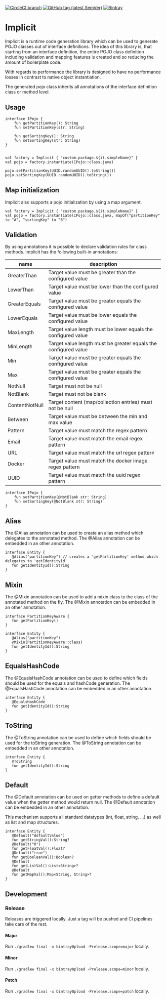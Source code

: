 [![CircleCI branch](https://img.shields.io/circleci/project/github/leftshiftone/implicit/master.svg?style=flat-square)](https://circleci.com/gh/leftshiftone/implicit)
[![GitHub tag (latest SemVer)](https://img.shields.io/github/tag/leftshiftone/implicit.svg?style=flat-square)](https://github.com/leftshiftone/implicit/tags)
[![Bintray](https://img.shields.io/badge/dynamic/json.svg?label=bintray&query=name&style=flat-square&url=https%3A%2F%2Fapi.bintray.com%2Fpackages%2Fleftshiftone%2Fimplicit%2Fone.leftshift.implicit.implicit%2Fversions%2F_latest)](https://bintray.com/leftshiftone/implicit/one.leftshift.implicit.implicit/_latestVersion)


# Implicit

Implicit is a runtime code generation library which can be used to generate POJO classes out of interface definitions.
The idea of this library is, that starting from an interface definition, the entire POJO class definition including
validation and mapping features is created and so reducing the amount of boilerplate code.

With regards to performance the library is designed to have no performance losses in contrast to native object
instantiation.

The generated pojo class inherits all annotations of the interface definition class or method level.

## Usage
````
interface IPojo {
    fun getPartitionKey(): String
    fun setPartitionKey(str: String)

    fun getSortingKey(): String
    fun setSortingKey(str: String)
}


val factory = Implicit { "custom.package.${it.simpleName}" }
val pojo = factory.instantiate(IPojo::class.java)

pojo.setPartitionKey(UUID.randomUUID().toString())
pojo.setSortingKey(UUID.randomUUID().toString())
````

## Map initialization
Implicit also supports a pojo initialization by using a map argument.

````
val factory = Implicit { "custom.package.${it.simpleName}" }
val pojo = factory.instantiate(IPojo::class.java, mapOf("partitionKey" to "A", "sortingKey" to "B")
````

## Validation
By using annotations it is possible to declare validation rules for class methods.
Implicit has the following built-in annotations:

| name           | description                                                     |
|----------------|-----------------------------------------------------------------|        
| GreaterThan    | Target value must be greater than the configured value          |
| LowerThan      | Target value must be lower than the configured value            |
| GreaterEquals  | Target value must be greater equals the configured value        |
| LowerEquals    | Target value must be lower equals the configured value          |
| MaxLength      | Target value length must be lower equals the configured value   |
| MinLength      | Target value length must be greater equals the configured value |
| Min            | Target value must be greater equals the configured value        |
| Max            | Target value must be greater equals the configured value        |
| NotNull        | Target must not be null                                         |
| NotBlank       | Target must not be blank                                        |
| ContentNotNull | Target content (map/collection entries) must not be null        |
| Between        | Target value must be between the min and max value              |
| Pattern        | Target value must match the regex pattern                       |
| Email          | Target value must match the email regex pattern                 |
| URL            | Target value must match the url regex pattern                   |
| Docker         | Target value must match the docker image regex pattern          |
| UUID           | Target value must match the uuid regex pattern          |

````
interface IPojo {
    fun setPartitionKey(@NotBlank str: String)
    fun setSortingKey(@NotBlank str: String)
}
````

## Alias
The @Alias annotation can be used to create an alias method which delegates to the annotated method.
The @Alias annotation can be embedded in an other annotation.

````
interface Entity {
   @Alias("partitionKey") // creates a 'getPartitionKey' method which delegates to 'getIdentityId'
   fun getIdentityId():String
}
````

## Mixin
The @Mixin annotation can be used to add a mixin class to the class of the annotated method on the fly.
The @Mixin annotation can be embedded in an other annotation.

````
interface PartitionKeyAware {
   fun getPartitionKey()
}

interface Entity {
   @Alias("partitionKey")
   @Mixin(PartitionKeyAware::class)
   fun getIdentityId():String
}
````

## EqualsHashCode
The @EqualsHashCode annotation can be used to define which fields should be used for the equals and hashCode generation.
The @EqualsHashCode annotation can be embedded in an other annotation.

````
interface Entity {
   @EqualsHashCode
   fun getIdentityId():String
}
````


## ToString
The @ToString annotation can be used to define which fields should be used for the toString generation.
The @ToString annotation can be embedded in an other annotation.

````
interface Entity {
   @ToString
   fun getIdentityId():String
}
````

## Default
The @Default annotation can be used on getter methods to define a default value when the getter method would return null.
The @Default annotation can be embedded in an other annotation.

This mechanism supports all standard datatypes (int, float, string, ...) as well as
list and map structures.

````
interface Entity {
   @Default("defaultValue")
   fun getStringVal():String?
   @Default("0")
   fun getFloatVal():Float?
   @Default("true")
   fun getBooleanVal():Boolean?
   @Default
   fun getListVal():List<String>?
   @Default
   fun getMapVal():Map<String, String>?
}
````


## Development

### Release
Releases are triggered locally. Just a tag will be pushed and CI pipelines take care of the rest.

#### Major
Run `./gradlew final -x bintrayUpload -Prelease.scope=major` locally.

#### Minor
Run `./gradlew final -x bintrayUpload -Prelease.scope=minor` locally.

#### Patch
Run `./gradlew final -x bintrayUpload -Prelease.scope=patch` locally.
